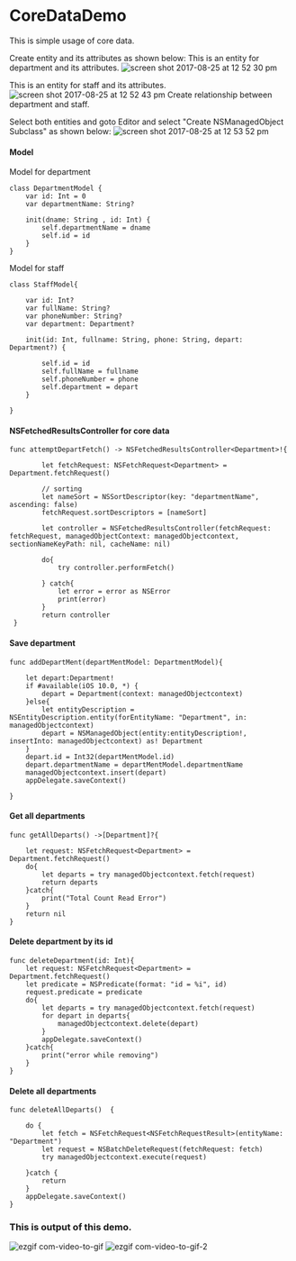 # CoreDataDemo

This is simple usage of core data.

Create entity and its attributes as shown below:
This is an entity for department and its attributes.
![screen shot 2017-08-25 at 12 52 30 pm](https://user-images.githubusercontent.com/28722125/29703191-393c3616-8994-11e7-9aca-0fafe7352a11.png)

This is an entity for staff and its attributes.
![screen shot 2017-08-25 at 12 52 43 pm](https://user-images.githubusercontent.com/28722125/29703189-392fedfc-8994-11e7-8497-2e7409bec69d.png) 
Create relationship between department and staff.

Select both entities and goto Editor and select "Create NSManagedObject Subclass" as shown below:
![screen shot 2017-08-25 at 12 53 52 pm](https://user-images.githubusercontent.com/28722125/29703190-3934e87a-8994-11e7-820d-adfac367a5e4.png)



#### Model

Model for department

    class DepartmentModel {
        var id: Int = 0
        var departmentName: String?

        init(dname: String , id: Int) {
            self.departmentName = dname
            self.id = id
        }
    }
    
Model for staff

    class StaffModel{

        var id: Int?
        var fullName: String?
        var phoneNumber: String?
        var department: Department?

        init(id: Int, fullname: String, phone: String, depart: Department?) {

            self.id = id
            self.fullName = fullname
            self.phoneNumber = phone
            self.department = depart
        }

    }



#### NSFetchedResultsController for core data

    func attemptDepartFetch() -> NSFetchedResultsController<Department>!{

            let fetchRequest: NSFetchRequest<Department> = Department.fetchRequest()

            // sorting
            let nameSort = NSSortDescriptor(key: "departmentName", ascending: false)
            fetchRequest.sortDescriptors = [nameSort]

            let controller = NSFetchedResultsController(fetchRequest: fetchRequest, managedObjectContext: managedObjectcontext, sectionNameKeyPath: nil, cacheName: nil)

            do{
                try controller.performFetch()

            } catch{
                let error = error as NSError
                print(error)
            }
            return controller
     }


#### Save department

    func addDepartMent(departMentModel: DepartmentModel){
        
        let depart:Department!
        if #available(iOS 10.0, *) {
            depart = Department(context: managedObjectcontext)
        }else{
            let entityDescription = NSEntityDescription.entity(forEntityName: "Department", in: managedObjectcontext)
            depart = NSManagedObject(entity:entityDescription!, insertInto: managedObjectcontext) as! Department
        }
        depart.id = Int32(departMentModel.id)
        depart.departmentName = departMentModel.departmentName
        managedObjectcontext.insert(depart)
        appDelegate.saveContext()
        
    }



#### Get all departments

    func getAllDeparts() ->[Department]?{
        
        let request: NSFetchRequest<Department> = Department.fetchRequest()
        do{
            let departs = try managedObjectcontext.fetch(request)
            return departs
        }catch{
            print("Total Count Read Error")
        }
        return nil
    }

#### Delete department by its id

    func deleteDepartment(id: Int){
        let request: NSFetchRequest<Department> = Department.fetchRequest()
        let predicate = NSPredicate(format: "id = %i", id)
        request.predicate = predicate
        do{
            let departs = try managedObjectcontext.fetch(request)
            for depart in departs{
                managedObjectcontext.delete(depart)
            }
            appDelegate.saveContext()
        }catch{
            print("error while removing")
        }
    }
    

#### Delete all departments

    func deleteAllDeparts()  {
        
        do {
            let fetch = NSFetchRequest<NSFetchRequestResult>(entityName: "Department")
            let request = NSBatchDeleteRequest(fetchRequest: fetch)
            try managedObjectcontext.execute(request)
            
        }catch {
            return
        }
        appDelegate.saveContext()
    }






### This is output of this demo.

![ezgif com-video-to-gif](https://user-images.githubusercontent.com/28722125/29702623-c4497b2c-8991-11e7-9873-3afa22ada9d3.gif) ![ezgif com-video-to-gif-2](https://user-images.githubusercontent.com/28722125/29702624-c44c7b56-8991-11e7-9589-3af26a182c7a.gif) 
